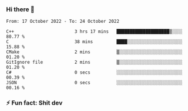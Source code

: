 ### Hi there 👋
<!--START_SECTION:waka-->

```text
From: 17 October 2022 - To: 24 October 2022

C++                       3 hrs 17 mins   ████████████████████▒░░░░   80.77 %
C                         38 mins         ████░░░░░░░░░░░░░░░░░░░░░   15.88 %
CMake                     2 mins          ▒░░░░░░░░░░░░░░░░░░░░░░░░   01.20 %
GitIgnore file            2 mins          ▒░░░░░░░░░░░░░░░░░░░░░░░░   01.20 %
C#                        0 secs          ░░░░░░░░░░░░░░░░░░░░░░░░░   00.39 %
JSON                      0 secs          ░░░░░░░░░░░░░░░░░░░░░░░░░   00.16 %
```

<!--END_SECTION:waka-->
<!--
**TG4LAaron/TG4LAaron** is a ✨ _special_ ✨ repository because its `README.md` (this file) appears on your GitHub profile.

Here are some ideas to get you started:

- 🔭 I’m currently working on ...
- 🌱 I’m currently learning ...
- 👯 I’m looking to collaborate on ...
- 🤔 I’m looking for help with ...
- 💬 Ask me about ...
- 📫 How to reach me: ...
- 😄 Pronouns: ...
- ⚡ Fun fact: ...
-->
### ⚡ Fun fact: Shit dev
